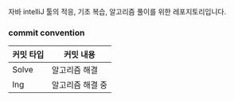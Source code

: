 자바 intelliJ 툴의 적응, 기초 복습, 알고리즘 풀이를 위한 레포지토리입니다. <br>

### commit convention<br>
|커밋 타입 | 커밋 내용 |
|---------|------------|
Solve| 알고리즘 해결
Ing| 알고리즘 해결 중
